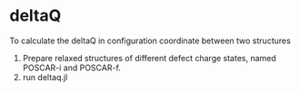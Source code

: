 # deltaQ
To calculate the deltaQ in configuration coordinate between two structures

1. Prepare relaxed structures of different defect charge states, named POSCAR-i and POSCAR-f.
2. run deltaq.jl
